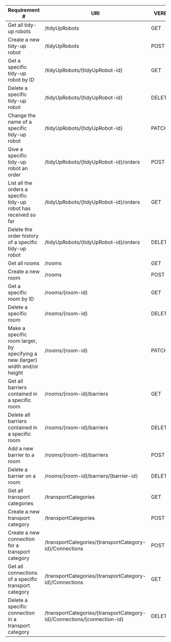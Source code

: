 |Requirement # | URI | VERB |
|---|---|---|
| Get all tidy-up robots                                                                      | /tidyUpRobots| GET|
| Create a new tidy-up robot                                                                  |/tidyUpRobots |POST |
| Get a specific tidy-up robot by ID                                                          | /tidyUpRobots/{tidyUpRobot-id} | GET |
| Delete a specific tidy-up robot                                                             |/tidyUpRobots/{tidyUpRobot-id} |DELETE |
| Change the name of a specific tidy-up robot                                                 | /tidyUpRobots/{tidyUpRobot-id}| PATCH |
| Give a specific tidy-up robot an order                                         |/tidyUpRobots/{tidyUpRobot-id}/orders| POST|
| List all the orders a specific tidy-up robot has received so far                        |/tidyUpRobots/{tidyUpRobot-id}/orders | GET|
| Delete the order history of a specific tidy-up robot                                    |/tidyUpRobots/{tidyUpRobot-id}/orders | DELETE |
| Get all rooms                                                                 | /rooms | GET |
| Create a new room                                                             |/rooms | POST |
| Get a specific room by ID                                                     |/rooms/{room-id} | GET |
| Delete a specific room                                                        |/rooms/{room-id}  |DELETE |
| Make a specific room larger, by specifying a new (larger) width and/or height |/rooms/{room-id} |PATCH |
| Get all barriers contained in a specific room                                  |/rooms/{room-id}/barriers | GET|
| Delete all barriers contained in a specific room                               | /rooms/{room-id}/barriers |DELETE |
| Add a new barrier to a room                                                    |/rooms/{room-id}/barriers |POST |
| Delete a barrier on a room                                                     | /rooms/{room-id}/barriers/{barrier-id}|DELETE |
| Get all transport categories                                                            |/transportCategories|GET |
| Create a new transport category                                                        | /transportCategories|POST|
| Create a new connection for a transport category                                       |/transportCategories/{transportCategory-id}/Connections|POST|
| Get all connections of a specific transport category                                   |/transportCategories/{transportCategory-id}/Connections | GET |
| Delete a specific connection in a transport category                                   |/transportCategories/{transportCategory-id}/Connections/{connection-id} |DELETE |